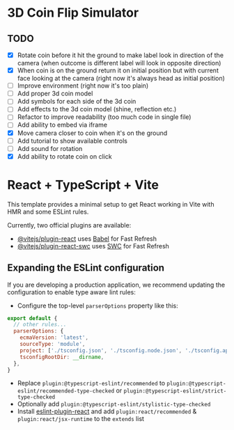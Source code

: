 # 3D Coin Flip Simulator

## TODO

- [x] Rotate coin before it hit the ground to make label look in direction of the camera (when outcome is different label will look in opposite direction)
- [x] When coin is on the ground return it on initial position but with current face looking at the camera (right now it's always head as initial position)
- [ ] Improve environment (right now it's too plain)
- [ ] Add proper 3d coin model
- [ ] Add symbols for each side of the 3d coin
- [ ] Add effects to the 3d coin model (shine, reflection etc.)
- [ ] Refactor to improve readability (too much code in single file)
- [ ] Add ability to embed via iframe
- [x] Move camera closer to coin when it's on the ground
- [ ] Add tutorial to show available controls
- [ ] Add sound for rotation
- [x] Add ability to rotate coin on click

# React + TypeScript + Vite

This template provides a minimal setup to get React working in Vite with HMR and some ESLint rules.

Currently, two official plugins are available:

- [@vitejs/plugin-react](https://github.com/vitejs/vite-plugin-react/blob/main/packages/plugin-react/README.md) uses [Babel](https://babeljs.io/) for Fast Refresh
- [@vitejs/plugin-react-swc](https://github.com/vitejs/vite-plugin-react-swc) uses [SWC](https://swc.rs/) for Fast Refresh

## Expanding the ESLint configuration

If you are developing a production application, we recommend updating the configuration to enable type aware lint rules:

- Configure the top-level `parserOptions` property like this:

```js
export default {
  // other rules...
  parserOptions: {
    ecmaVersion: 'latest',
    sourceType: 'module',
    project: ['./tsconfig.json', './tsconfig.node.json', './tsconfig.app.json'],
    tsconfigRootDir: __dirname,
  },
}
```

- Replace `plugin:@typescript-eslint/recommended` to `plugin:@typescript-eslint/recommended-type-checked` or `plugin:@typescript-eslint/strict-type-checked`
- Optionally add `plugin:@typescript-eslint/stylistic-type-checked`
- Install [eslint-plugin-react](https://github.com/jsx-eslint/eslint-plugin-react) and add `plugin:react/recommended` & `plugin:react/jsx-runtime` to the `extends` list

